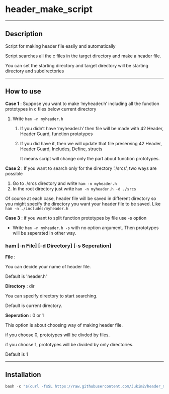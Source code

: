 # header_make_script

---

## Description

Script for making header file easily and automatically

Script searches all the c files in the target directory and make a header file.

You can set the starting directory and target directory will be starting directory and  subdirectories

---

## How to use

**Case 1** : Suppose you want to make ‘myheader.h’ including all the function prototypes in c files below current directory

1. Write `ham -n myheader.h`
    1. If you didn’t have ‘myheader.h’ then file will be made with 42 Header, Header Guard, function prototypes
    2. If you did have it, then we will update that file preserving 42 Header, Header Guard, Includes, Define, structs
        
        It means script will change only the part about function prototypes.
        

**Case 2** : If you want to search only for the directory ‘./srcs’, two ways are possible

1. Go to ./srcs directory and write `ham -n myheader.h`
2. In the root directory just write `ham -n myheader.h -d ./srcs`

Of course at each case, header file will be saved in different directory so you might specify the directory you want your header file to be saved. Like `ham -n ./includes/myheader.h`

**Case 3** : if you want to split function prototypes by file use -s option

- Write `ham -n myheader.h -s` with no option argument. Then prototypes will be seperated in other way.

### ham [-n File] [-d Directory] [-s Seperation]

**File** : 

You can decide your name of header file.

Default is 'header.h'

**Directory** : dir

You can specify directory to start searching.

Default is current directory.

**Seperation** : 0 or 1

This option is about choosing way of making header file.

if you choose 0, prototypes will be divded by files.

if you choose 1, prototypes will be divided by only directories.

Default is 1

---

## Installation

```c
bash -c "$(curl -fsSL https://raw.githubusercontent.com/Jukim2/header_make_script/main/download.sh)"
```
